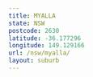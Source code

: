 ```yaml
---
title: MYALLA
state: NSW
postcode: 2630
latitude: -36.177296
longitude: 149.129166
url: /nsw/myalla/
layout: suburb
---
```

